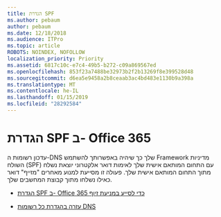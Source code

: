 ```yaml
---
title: הגדרת SPF
ms.author: pebaum
author: pebaum
ms.date: 12/18/2018
ms.audience: ITPro
ms.topic: article
ROBOTS: NOINDEX, NOFOLLOW
localization_priority: Priority
ms.assetid: 6817c10c-e7c4-49b5-b272-c09a869567ed
ms.openlocfilehash: 853f23a7488be32973b2f2b13269f8e399528d48
ms.sourcegitcommit: d6ea5e9458a2b8ceaab3ac4bd483e1130b9a398a
ms.translationtype: MT
ms.contentlocale: he-IL
ms.lasthandoff: 01/15/2019
ms.locfileid: "28292584"
---
```

# <a name="set-up-spf-in-office-365"></a>הגדרת SPF ב- Office 365

עדכון רשומות ה-DNS שלך כך שיהיה באפשרותך להשתמש Framework מדיניות השולח (SPF) עם התחום המותאם אישית שלך לאימות דואר אלקטרוני יוצאת נשלח מתוך התחום המותאם אישית שלך. פעולה זו מסייעת למנוע מאחרים "מזייף" דואר כאילו נשלחו מתוך קבוצת המחשבים שלך.
  
- [הגדרת SPF ב- Office 365 כדי לסייע במניעת זיוף](https://docs.microsoft.com/en-us/office365/SecurityCompliance/set-up-spf-in-office-365-to-help-prevent-spoofing)
    
- [עזרה בהגדרת כל רשומות DNS](https://docs.microsoft.com/en-us/office365/admin/get-help-with-domains/create-dns-records-at-any-dns-hosting-provider)
    

